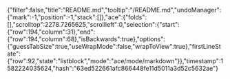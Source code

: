 {"filter":false,"title":"README.md","tooltip":"/README.md","undoManager":{"mark":-1,"position":-1,"stack":[]},"ace":{"folds":[],"scrolltop":2278.7265625,"scrollleft":0,"selection":{"start":{"row":194,"column":31},"end":{"row":194,"column":68},"isBackwards":true},"options":{"guessTabSize":true,"useWrapMode":false,"wrapToView":true},"firstLineState":{"row":92,"state":"listblock","mode":"ace/mode/markdown"}},"timestamp":1582224035624,"hash":"63ed522661afc866448fe11d5011a3d52c5632ae"}